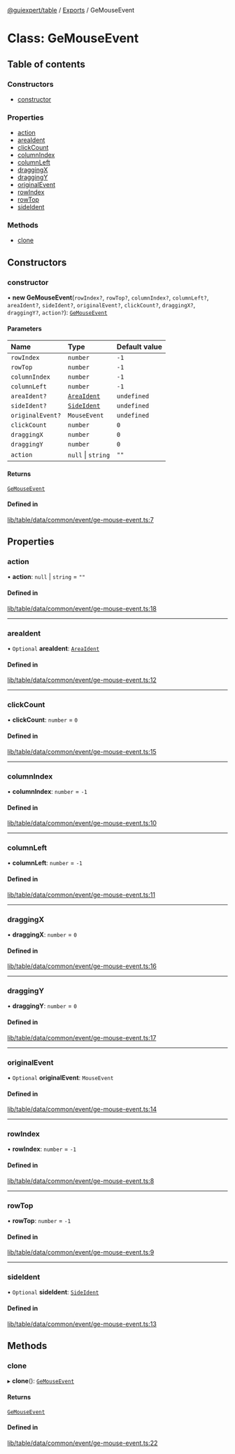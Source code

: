 [@guiexpert/table](../README.md) / [Exports](../modules.md) / GeMouseEvent

# Class: GeMouseEvent

## Table of contents

### Constructors

- [constructor](GeMouseEvent.md#constructor)

### Properties

- [action](GeMouseEvent.md#action)
- [areaIdent](GeMouseEvent.md#areaident)
- [clickCount](GeMouseEvent.md#clickcount)
- [columnIndex](GeMouseEvent.md#columnindex)
- [columnLeft](GeMouseEvent.md#columnleft)
- [draggingX](GeMouseEvent.md#draggingx)
- [draggingY](GeMouseEvent.md#draggingy)
- [originalEvent](GeMouseEvent.md#originalevent)
- [rowIndex](GeMouseEvent.md#rowindex)
- [rowTop](GeMouseEvent.md#rowtop)
- [sideIdent](GeMouseEvent.md#sideident)

### Methods

- [clone](GeMouseEvent.md#clone)

## Constructors

### constructor

• **new GeMouseEvent**(`rowIndex?`, `rowTop?`, `columnIndex?`, `columnLeft?`, `areaIdent?`, `sideIdent?`, `originalEvent?`, `clickCount?`, `draggingX?`, `draggingY?`, `action?`): [`GeMouseEvent`](GeMouseEvent.md)

#### Parameters

| Name | Type | Default value |
| :------ | :------ | :------ |
| `rowIndex` | `number` | `-1` |
| `rowTop` | `number` | `-1` |
| `columnIndex` | `number` | `-1` |
| `columnLeft` | `number` | `-1` |
| `areaIdent?` | [`AreaIdent`](../modules.md#areaident) | `undefined` |
| `sideIdent?` | [`SideIdent`](../modules.md#sideident) | `undefined` |
| `originalEvent?` | `MouseEvent` | `undefined` |
| `clickCount` | `number` | `0` |
| `draggingX` | `number` | `0` |
| `draggingY` | `number` | `0` |
| `action` | ``null`` \| `string` | `""` |

#### Returns

[`GeMouseEvent`](GeMouseEvent.md)

#### Defined in

[lib/table/data/common/event/ge-mouse-event.ts:7](https://github.com/guiexperttable/ge-table/blob/65d38fc/libs/table/src/lib/table/data/common/event/ge-mouse-event.ts#L7)

## Properties

### action

• **action**: ``null`` \| `string` = `""`

#### Defined in

[lib/table/data/common/event/ge-mouse-event.ts:18](https://github.com/guiexperttable/ge-table/blob/65d38fc/libs/table/src/lib/table/data/common/event/ge-mouse-event.ts#L18)

___

### areaIdent

• `Optional` **areaIdent**: [`AreaIdent`](../modules.md#areaident)

#### Defined in

[lib/table/data/common/event/ge-mouse-event.ts:12](https://github.com/guiexperttable/ge-table/blob/65d38fc/libs/table/src/lib/table/data/common/event/ge-mouse-event.ts#L12)

___

### clickCount

• **clickCount**: `number` = `0`

#### Defined in

[lib/table/data/common/event/ge-mouse-event.ts:15](https://github.com/guiexperttable/ge-table/blob/65d38fc/libs/table/src/lib/table/data/common/event/ge-mouse-event.ts#L15)

___

### columnIndex

• **columnIndex**: `number` = `-1`

#### Defined in

[lib/table/data/common/event/ge-mouse-event.ts:10](https://github.com/guiexperttable/ge-table/blob/65d38fc/libs/table/src/lib/table/data/common/event/ge-mouse-event.ts#L10)

___

### columnLeft

• **columnLeft**: `number` = `-1`

#### Defined in

[lib/table/data/common/event/ge-mouse-event.ts:11](https://github.com/guiexperttable/ge-table/blob/65d38fc/libs/table/src/lib/table/data/common/event/ge-mouse-event.ts#L11)

___

### draggingX

• **draggingX**: `number` = `0`

#### Defined in

[lib/table/data/common/event/ge-mouse-event.ts:16](https://github.com/guiexperttable/ge-table/blob/65d38fc/libs/table/src/lib/table/data/common/event/ge-mouse-event.ts#L16)

___

### draggingY

• **draggingY**: `number` = `0`

#### Defined in

[lib/table/data/common/event/ge-mouse-event.ts:17](https://github.com/guiexperttable/ge-table/blob/65d38fc/libs/table/src/lib/table/data/common/event/ge-mouse-event.ts#L17)

___

### originalEvent

• `Optional` **originalEvent**: `MouseEvent`

#### Defined in

[lib/table/data/common/event/ge-mouse-event.ts:14](https://github.com/guiexperttable/ge-table/blob/65d38fc/libs/table/src/lib/table/data/common/event/ge-mouse-event.ts#L14)

___

### rowIndex

• **rowIndex**: `number` = `-1`

#### Defined in

[lib/table/data/common/event/ge-mouse-event.ts:8](https://github.com/guiexperttable/ge-table/blob/65d38fc/libs/table/src/lib/table/data/common/event/ge-mouse-event.ts#L8)

___

### rowTop

• **rowTop**: `number` = `-1`

#### Defined in

[lib/table/data/common/event/ge-mouse-event.ts:9](https://github.com/guiexperttable/ge-table/blob/65d38fc/libs/table/src/lib/table/data/common/event/ge-mouse-event.ts#L9)

___

### sideIdent

• `Optional` **sideIdent**: [`SideIdent`](../modules.md#sideident)

#### Defined in

[lib/table/data/common/event/ge-mouse-event.ts:13](https://github.com/guiexperttable/ge-table/blob/65d38fc/libs/table/src/lib/table/data/common/event/ge-mouse-event.ts#L13)

## Methods

### clone

▸ **clone**(): [`GeMouseEvent`](GeMouseEvent.md)

#### Returns

[`GeMouseEvent`](GeMouseEvent.md)

#### Defined in

[lib/table/data/common/event/ge-mouse-event.ts:22](https://github.com/guiexperttable/ge-table/blob/65d38fc/libs/table/src/lib/table/data/common/event/ge-mouse-event.ts#L22)
